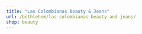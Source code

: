 ```yaml
---
title: "Las Colombianas Beauty & Jeans"
url: /bethlehem/las-colombianas-beauty-and-jeans/
shop: beauty
---
```

